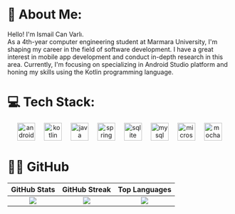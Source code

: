 # 💫 About Me:
Hello! I'm Ismail Can Varlı. <br>As a 4th-year computer engineering student at Marmara University, I'm shaping my career in the field of software development. I have a great interest in mobile app development and conduct in-depth research in this area. Currently, I'm focusing on specializing in Android Studio platform and honing my skills using the Kotlin programming language.
 
# 💻 Tech Stack:
<div align="center">
  <img src="https://cdn.jsdelivr.net/gh/devicons/devicon/icons/androidstudio/androidstudio-original.svg" height="40" alt="androidstudio logo"  />
  <img width="12" />
  <img src="https://cdn.jsdelivr.net/gh/devicons/devicon/icons/kotlin/kotlin-original.svg" height="40" alt="kotlin logo"  />
  <img width="12" />
  <img src="https://cdn.jsdelivr.net/gh/devicons/devicon/icons/java/java-original.svg" height="40" alt="java logo"  />
  <img width="12" />
  <img src="https://cdn.jsdelivr.net/gh/devicons/devicon/icons/spring/spring-original.svg" height="40" alt="spring logo"  />
  <img width="12" />
  <img src="https://cdn.jsdelivr.net/gh/devicons/devicon/icons/sqlite/sqlite-original.svg" height="40" alt="sqlite logo"  />
  <img width="12" />
  <img src="https://cdn.jsdelivr.net/gh/devicons/devicon/icons/mysql/mysql-original.svg" height="40" alt="mysql logo"  />
  <img width="12" />
  <img src="https://cdn.jsdelivr.net/gh/devicons/devicon/icons/microsoftsqlserver/microsoftsqlserver-plain.svg" height="40" alt="microsoftsqlserver logo"  />
  <img width="12" />
  <img src="https://cdn.jsdelivr.net/gh/devicons/devicon/icons/mocha/mocha-plain.svg" height="40" alt="mocha logo"  />
</div>

#  👨‍💻 GitHub 
| GitHub Stats | GitHub Streak | Top Languages |
|:-------------:|:-------------:|:-------------:|
| ![](https://github-readme-stats.vercel.app/api?username=ismailcanvarli&theme=dark&hide_border=false&include_all_commits=true&count_private=true) | ![](https://github-readme-streak-stats.herokuapp.com/?user=ismailcanvarli&theme=dark&hide_border=false) | ![](https://github-readme-stats.vercel.app/api/top-langs/?username=ismailcanvarli&theme=dark&hide_border=false&include_all_commits=true&count_private=false&layout=compact) |


<!-- Proudly created with GPRM ( https://gprm.itsvg.in ) -->
